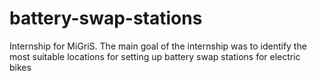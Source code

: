# battery-swap-stations
Internship for MiGriS. The main goal of the internship was to identify the most suitable locations for setting up battery swap stations for electric bikes
